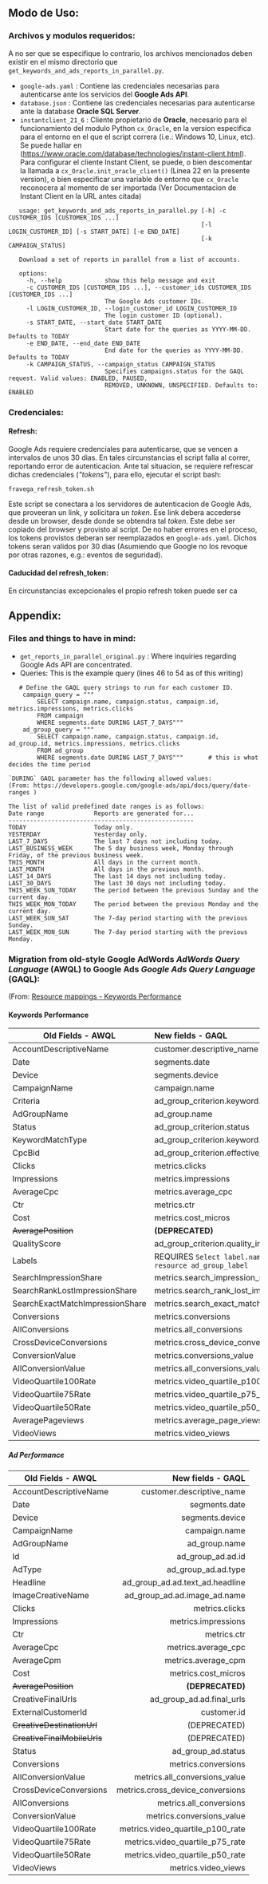 ## Modo de Uso:
### Archivos y modulos requeridos:
A no ser que se especifique lo contrario, los archivos mencionados deben existir en el mismo directorio que `get_keywords_and_ads_reports_in_parallel.py`.

 * `google-ads.yaml`     : Contiene las credenciales necesarias para autenticarse ante los servicios del __Google Ads API__.
 * `database.json`       : Contiene las credenciales necesarias para autenticarse ante la database __Oracle SQL Server__.
 * `instantclient_21_6`  : Cliente propietario de __Oracle__, necesario para el funcionamiento del modulo Python `cx_Oracle`, en la version especifica para el entorno en el que el script correra (i.e.: Windows 10, Linux, etc). Se puede hallar en (https://www.oracle.com/database/technologies/instant-client.html).
    Para configurar el cliente Instant Client, se puede, o bien descomentar la llamada a `cx_Oracle.init_oracle_client()` (Linea 22 en la presente version), o bien especificar una variable de entorno que `cx_Oracle` reconocera al momento de ser importada (Ver Documentacion de Instant Client en la URL antes citada)
 
 ```
    usage: get_keywords_and_ads_reports_in_parallel.py [-h] -c CUSTOMER_IDS [CUSTOMER_IDS ...]
                                                       [-l LOGIN_CUSTOMER_ID] [-s START_DATE] [-e END_DATE]
                                                       [-k CAMPAIGN_STATUS]

    Download a set of reports in parallel from a list of accounts.

    options:
      -h, --help            show this help message and exit
      -c CUSTOMER_IDS [CUSTOMER_IDS ...], --customer_ids CUSTOMER_IDS [CUSTOMER_IDS ...]
                            The Google Ads customer IDs.
      -l LOGIN_CUSTOMER_ID, --login_customer_id LOGIN_CUSTOMER_ID
                            The login customer ID (optional).
      -s START_DATE, --start_date START_DATE
                            Start date for the queries as YYYY-MM-DD. Defaults to TODAY
      -e END_DATE, --end_date END_DATE
                            End date for the queries as YYYY-MM-DD. Defaults to TODAY
      -k CAMPAIGN_STATUS, --campaign_status CAMPAIGN_STATUS
                            Specifies campaigns.status for the GAQL request. Valid values: ENABLED, PAUSED,
                            REMOVED, UNKNOWN, UNSPECIFIED. Defaults to: ENABLED
 ```

### Credenciales:
#### Refresh:
 Google Ads requiere credenciales para autenticarse, que se vencen a intervalos de unos 30 dias. En tales circunstancias el script falla al correr, reportando error de autenticacion. Ante tal situacion, se requiere refrescar dichas credenciales (_"tokens"_), para ello, ejecutar el script bash:

 `fravega_refresh_token.sh`

 Este script se conectara a los servidores de autenticacion de Google Ads, que proveeran un link, y solicitara un _token_. Ese link debera accederse desde un browser, desde donde se obtendra tal _token_. Este debe ser copiado del browser y provisto al script.
 De no haber errores en el proceso, los tokens provistos deberan ser reemplazados en `google-ads.yaml`. Dichos tokens seran validos por 30 dias (Asumiendo que Google no los revoque por otras razones, e.g.: eventos de seguridad).

#### Caducidad del refresh_token:
 En circunstancias excepcionales el propio refresh token puede ser ca

## Appendix:
### Files and things to have in mind:

 * `get_reports_in_parallel_original.py` : Where inquiries regarding Google Ads API are concentrated.
 * Queries: This is the example query (lines 46 to 54 as of this writing)

```
   # Define the GAQL query strings to run for each customer ID.
    campaign_query = """
        SELECT campaign.name, campaign.status, campaign.id, metrics.impressions, metrics.clicks
        FROM campaign
        WHERE segments.date DURING LAST_7_DAYS"""
    ad_group_query = """
        SELECT campaign.name, campaign.status, campaign.id, ad_group.id, metrics.impressions, metrics.clicks
        FROM ad_group
        WHERE segments.date DURING LAST_7_DAYS"""       # this is what decides the time period
```

    `DURING` GAQL parameter has the following allowed values:
    (From: https://developers.google.com/google-ads/api/docs/query/date-ranges )

    The list of valid predefined date ranges is as follows:
    Date range 	            Reports are generated for...
    ----------------------------------------------------
    TODAY 	                Today only.
    YESTERDAY 	            Yesterday only.
    LAST_7_DAYS 	        The last 7 days not including today.
    LAST_BUSINESS_WEEK 	    The 5 day business week, Monday through Friday, of the previous business week.
    THIS_MONTH 	            All days in the current month.
    LAST_MONTH 	            All days in the previous month.
    LAST_14_DAYS 	        The last 14 days not including today.
    LAST_30_DAYS 	        The last 30 days not including today.
    THIS_WEEK_SUN_TODAY 	The period between the previous Sunday and the current day.
    THIS_WEEK_MON_TODAY 	The period between the previous Monday and the current day.
    LAST_WEEK_SUN_SAT 	    The 7-day period starting with the previous Sunday.
    LAST_WEEK_MON_SUN 	    The 7-day period starting with the previous Monday.

### Migration from old-style **Google AdWords** *AdWords Query Language* (AWQL) to **Google Ads** *Google Ads Query Language* (GAQL):

(From: [Resource mappings - Keywords Performance](https://developers.google.com/google-ads/api/docs/migration/mapping#keywords_performance)

#### Keywords Performance
    
| Old Fields - AWQL                         | New fields - GAQL
| ----------------------------------------- |:---------------------------------------
| AccountDescriptiveName                    | customer.descriptive_name
| Date                                      | segments.date
| Device                                    | segments.device
| CampaignName                              | campaign.name
| Criteria                                  | ad_group_criterion.keyword.text
| AdGroupName                               | ad_group.name
| Status                                    | ad_group_criterion.status
| KeywordMatchType                          | ad_group_criterion.keyword.match_type
| CpcBid                                    | ad_group_criterion.effective_cpc_bid_micros
| Clicks                                    | metrics.clicks
| Impressions                               | metrics.impressions
| AverageCpc                                | metrics.average_cpc
| Ctr                                       | metrics.ctr
| Cost                                      | metrics.cost_micros
| ~~AveragePosition~~	                    | **(DEPRECATED)**  
| QualityScore                              | ad_group_criterion.quality_info.quality_score
| Labels    			                    | REQUIRES `Select label.name from the resource ad_group_label`
| SearchImpressionShare                     | metrics.search_impression_share
| SearchRankLostImpressionShare             | metrics.search_rank_lost_impression_share
| SearchExactMatchImpressionShare           | metrics.search_exact_match_impression_share
| Conversions                               | metrics.conversions
| AllConversions                            | metrics.all_conversions
| CrossDeviceConversions                    | metrics.cross_device_conversions     
| ConversionValue                           | metrics.conversions_value
| AllConversionValue                        | metrics.all_conversions_value
| VideoQuartile100Rate                      | metrics.video_quartile_p100_rate
| VideoQuartile75Rate                       | metrics.video_quartile_p75_rate
| VideoQuartile50Rate                       | metrics.video_quartile_p50_rate
| AveragePageviews                          | metrics.average_page_views
| VideoViews                                | metrics.video_views

##### Ad Performance
    
| Old Fields - AWQL       | New fields - GAQL                 |
| ----------------------- | ---------------------------------:|
| AccountDescriptiveName  | customer.descriptive_name         |
| Date                    | segments.date                     |
| Device                  | segments.device                   |
| CampaignName            | campaign.name                     |
| AdGroupName             | ad_group.name                     |
| Id                      | ad_group_ad.ad.id                 |
| AdType                  | ad_group_ad.ad.type               |
| Headline                | ad_group_ad.ad.text_ad.headline   |
| ImageCreativeName       | ad_group_ad.ad.image_ad.name      |
| Clicks                  | metrics.clicks                    |
| Impressions             | metrics.impressions               |
| Ctr                     | metrics.ctr                       |
| AverageCpc              | metrics.average_cpc               |
| AverageCpm              | metrics.average_cpm               |
| Cost                    | metrics.cost_micros               |
| ~~AveragePosition~~     | **(DEPRECATED)**                  |
| CreativeFinalUrls       | ad_group_ad.ad.final_urls         |
| ExternalCustomerId      | customer.id                       |
| ~~CreativeDestinationUrl~~  | (DEPRECATED)                      |
| ~~CreativeFinalMobileUrls~~ | (DEPRECATED)                      |
| Status 	              | ad_group_ad.status                |
| Conversions             | metrics.conversions               |       
| AllConversionValue      | metrics.all_conversions_value     |       
| CrossDeviceConversions  | metrics.cross_device_conversions  |
| AllConversions          | metrics.all_conversions           |
| ConversionValue         | metrics.conversions_value         |
| VideoQuartile100Rate    | metrics.video_quartile_p100_rate  |
| VideoQuartile75Rate     | metrics.video_quartile_p75_rate   |
| VideoQuartile50Rate     | metrics.video_quartile_p50_rate   |            
| VideoViews              | metrics.video_views               |
